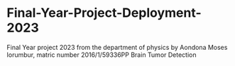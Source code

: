 # Final-Year-Project-Deployment-2023
Final Year project 2023 from the department of physics by Aondona Moses Iorumbur, matric number 2016/1/59336PP
Brain Tumor Detection
